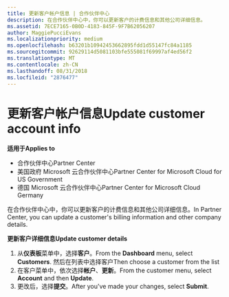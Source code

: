 ```yaml
---
title: 更新客户帐户信息 | 合作伙伴中心
description: 在合作伙伴中心中，你可以更新客户的计费信息和其他公司详细信息。
ms.assetid: 7ECE7165-0B0D-4183-845F-9F7B62056207
author: MaggiePucciEvans
ms.localizationpriority: medium
ms.openlocfilehash: b63201b10942453662895fdd1d55147fc84a1185
ms.sourcegitcommit: 92629114d5081103bfe555081f69997af4ed56f2
ms.translationtype: MT
ms.contentlocale: zh-CN
ms.lasthandoff: 08/31/2018
ms.locfileid: "2876477"
---
```

# <a name="update-customer-account-info"></a><span data-ttu-id="921a4-103">更新客户帐户信息</span><span class="sxs-lookup"><span data-stu-id="921a4-103">Update customer account info</span></span>

**<span data-ttu-id="921a4-104">适用于</span><span class="sxs-lookup"><span data-stu-id="921a4-104">Applies to</span></span>**

-  <span data-ttu-id="921a4-105">合作伙伴中心</span><span class="sxs-lookup"><span data-stu-id="921a4-105">Partner Center</span></span>
-  <span data-ttu-id="921a4-106">美国政府 Microsoft 云合作伙伴中心</span><span class="sxs-lookup"><span data-stu-id="921a4-106">Partner Center for Microsoft Cloud for US Government</span></span>
-  <span data-ttu-id="921a4-107">德国 Microsoft 云合作伙伴中心</span><span class="sxs-lookup"><span data-stu-id="921a4-107">Partner Center for Microsoft Cloud Germany</span></span>

<span data-ttu-id="921a4-108">在合作伙伴中心中，你可以更新客户的计费信息和其他公司详细信息。</span><span class="sxs-lookup"><span data-stu-id="921a4-108">In Partner Center, you can update a customer's billing information and other company details.</span></span>

**<span data-ttu-id="921a4-109">更新客户详细信息</span><span class="sxs-lookup"><span data-stu-id="921a4-109">Update customer details</span></span>**

1.  <span data-ttu-id="921a4-110">从**仪表板**菜单中，选择**客户**。</span><span class="sxs-lookup"><span data-stu-id="921a4-110">From the **Dashboard** menu, select **Customers**.</span></span> <span data-ttu-id="921a4-111">然后在列表中选择客户</span><span class="sxs-lookup"><span data-stu-id="921a4-111">Then choose a customer from the list</span></span>
2.  <span data-ttu-id="921a4-112">在客户菜单中，依次选择**帐户**、**更新**。</span><span class="sxs-lookup"><span data-stu-id="921a4-112">From the customer menu, select **Account** and then **Update**.</span></span>
3.  <span data-ttu-id="921a4-113">更改后，选择**提交**。</span><span class="sxs-lookup"><span data-stu-id="921a4-113">After you've made your changes, select **Submit**.</span></span>

 

 




